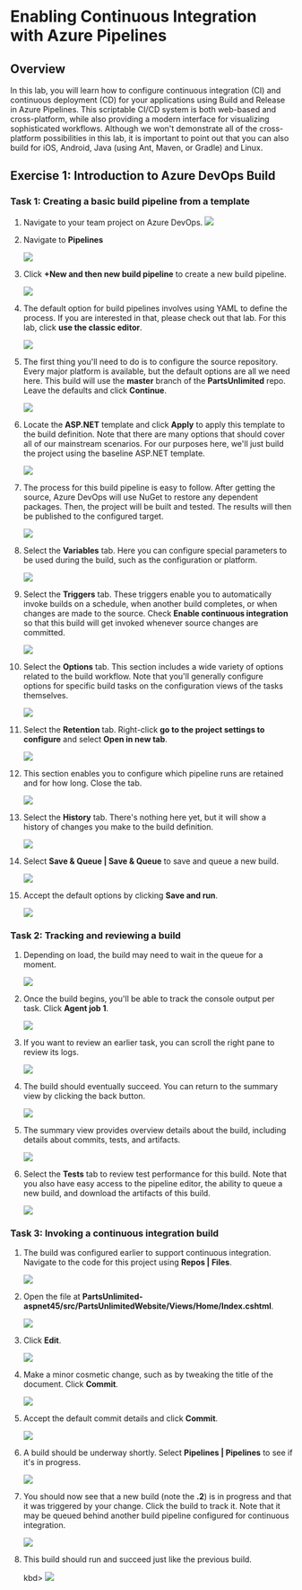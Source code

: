 # Enabling Continuous Integration with Azure Pipelines

## Overview ##

In this lab, you will learn how to configure continuous integration (CI) and continuous deployment (CD) for your applications using Build and Release in Azure Pipelines. This scriptable CI/CD system is both web-based and cross-platform, while also providing a modern interface for visualizing sophisticated workflows. Although we won't demonstrate all of the cross-platform possibilities in this lab, it is important to point out that you can also build for iOS, Android, Java (using Ant, Maven, or Gradle) and Linux.

<a name="Exercise1"></a>
## Exercise 1: Introduction to Azure DevOps Build ##

<a name="Ex1Task1"></a>
### Task 1: Creating a basic build pipeline from a template ###

1. Navigate to your team project on Azure DevOps.
    <kbd>
    <img src="images/028.png"/>
    </kbd>

1. Navigate to **Pipelines**

    <kbd>
    <img src="images/001.png"/>
    </kbd>

1. Click **+New and then new build pipeline** to create a new build pipeline.

    <kbd>
    <img src="images/000.png"/>
    </kbd>

1. The default option for build pipelines involves using YAML to define the process. If you are interested in that, please check out that lab. For this lab, click **use the classic editor**.
    
    <kbd>
    <img src="images/002.png"/>
    </kbd>
   

1. The first thing you'll need to do is to configure the source repository. Every major platform is available, but the default options are all we need here. This build will use the **master** branch of the **PartsUnlimited** repo. Leave the defaults and click **Continue**.

    <kbd>
    <img src="images/003.png"/>
    </kbd>

1. Locate the **ASP.NET** template and click **Apply** to apply this template to the build definition. Note that there are many options that should cover all of our mainstream scenarios. For our purposes here, we'll just build the project using the baseline ASP.NET template.

    <kbd>
    <img src="images/004.png"/>
    </kbd>  

1. The process for this build pipeline is easy to follow. After getting the source, Azure DevOps will use NuGet to restore any dependent packages. Then, the project will be built and tested. The results will then be published to the configured target.

    <kbd>
    <img src="images/005.png"/>
    </kbd>

1. Select the **Variables** tab. Here you can configure special parameters to be used during the build, such as the configuration or platform.

    <kbd>
    <img src="images/006.png"/>
    </kbd>

1. Select the **Triggers** tab. These triggers enable you to automatically invoke builds on a schedule, when another build completes, or when changes are made to the source. Check **Enable continuous integration** so that this build will get invoked whenever source changes are committed.

    <kbd>
    <img src="images/007.png"/>
    </kbd>

1. Select the **Options** tab. This section includes a wide variety of options related to the build workflow. Note that you'll generally configure options for specific build tasks on the configuration views of the tasks themselves.
    
    <kbd>
    <img src="images/008.png"/>
    </kbd>
   

1. Select the **Retention** tab. Right-click **go to the project settings to configure** and select **Open in new tab**.
      
    <kbd>
    <img src="images/009.png"/>
    </kbd>
    

1. This section enables you to configure which pipeline runs are retained and for how long. Close the tab.

    <kbd>
    <img src="images/010.png"/>
    </kbd>

1. Select the **History** tab. There's nothing here yet, but it will show a history of changes you make to the build definition.

    <kbd>
    <img src="images/011.png"/>
    </kbd>


1. Select **Save & Queue | Save & Queue** to save and queue a new build.

    <kbd>
    <img src="images/012.png"/>
    </kbd>

1. Accept the default options by clicking **Save and run**.

    <kbd>
    <img src="images/013.png"/>
    </kbd>

<a name="Ex1Task2"></a>
### Task 2: Tracking and reviewing a build ###

1. Depending on load, the build may need to wait in the queue for a moment.

    <kbd>
    <img src="images/014.png"/>
    </kbd>


1. Once the build begins, you'll be able to track the console output per task. Click **Agent job 1**.

    <kbd>
    <img src="images/015.png"/>
    </kbd>

1. If you want to review an earlier task, you can scroll the right pane to review its logs.

    <kbd>
    <img src="images/016.png"/>
    </kbd>


1. The build should eventually succeed. You can return to the summary view by clicking the back button.
     
    <kbd>
    <img src="images/017.png"/>
    </kbd>

1. The summary view provides overview details about the build, including details about commits, tests, and artifacts.

    <kbd>
    <img src="images/018.png"/>
    </kbd>


1. Select the **Tests** tab to review test performance for this build. Note that you also have easy access to the pipeline editor, the ability to queue a new build, and download the artifacts of this build.

    <kbd>
    <img src="images/019.png"/>
    </kbd>

<a name="Ex1Task3"></a>
### Task 3: Invoking a continuous integration build ###

1. The build was configured earlier to support continuous integration. Navigate to the code for this project using **Repos | Files**.

    <kbd>
    <img src="images/020.png"/>
    </kbd>


1. Open the file at **PartsUnlimited-aspnet45/src/PartsUnlimitedWebsite/Views/Home/Index.cshtml**.

    <kbd>
    <img src="images/021.png"/>
    </kbd>

1. Click **Edit**.

    <kbd>
    <img src="images/022.png"/>
    </kbd>
    
1. Make a minor cosmetic change, such as by tweaking the title of the document. Click **Commit**.

    <kbd>
    <img src="images/023.png"/>
    </kbd>

1. Accept the default commit details and click **Commit**.

    <kbd>
    <img src="images/024.png"/>
    </kbd>

1. A build should be underway shortly. Select **Pipelines | Pipelines** to see if it's in progress.
   
    <kbd>
    <img src="images/025.png"/>
    </kbd>

1. You should now see that a new build (note the **.2**) is in progress and that it was triggered by your change. Click the build to track it. Note that it may be queued behind another build pipeline configured for continuous integration.

    <kbd>
    <img src="images/026.png"/>
    </kbd>

1. This build should run and succeed just like the previous build.

    kbd>
    <img src="images/027.png"/>
    </kbd>
